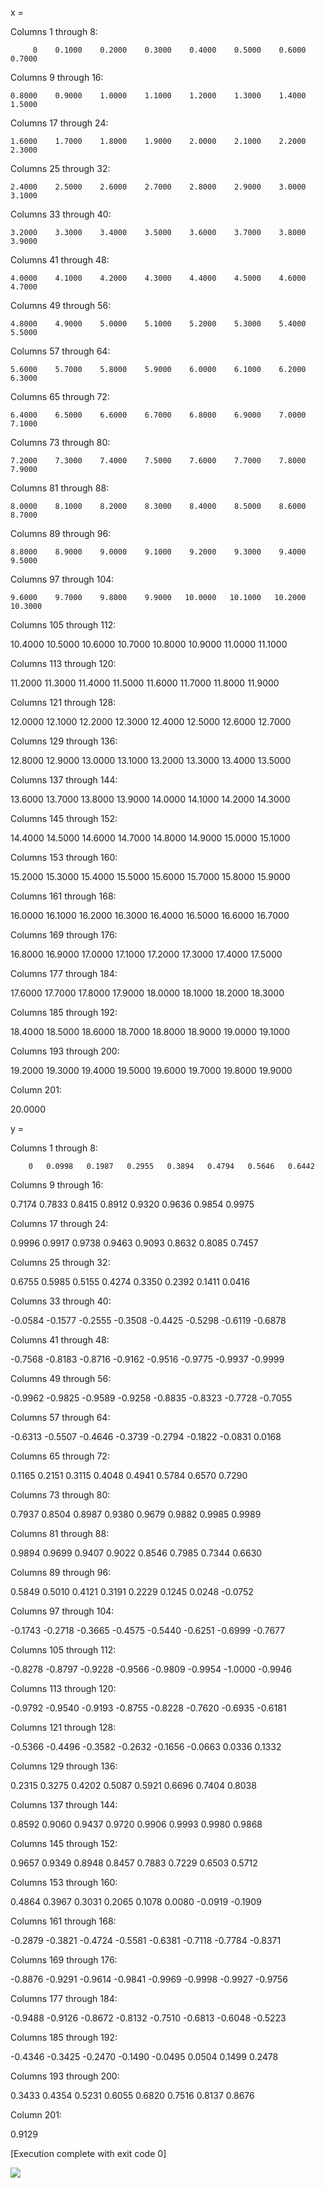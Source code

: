 x =

 Columns 1 through 8:

         0    0.1000    0.2000    0.3000    0.4000    0.5000    0.6000    0.7000

 Columns 9 through 16:

    0.8000    0.9000    1.0000    1.1000    1.2000    1.3000    1.4000    1.5000

 Columns 17 through 24:

    1.6000    1.7000    1.8000    1.9000    2.0000    2.1000    2.2000    2.3000

 Columns 25 through 32:

    2.4000    2.5000    2.6000    2.7000    2.8000    2.9000    3.0000    3.1000

 Columns 33 through 40:

    3.2000    3.3000    3.4000    3.5000    3.6000    3.7000    3.8000    3.9000

 Columns 41 through 48:

    4.0000    4.1000    4.2000    4.3000    4.4000    4.5000    4.6000    4.7000

 Columns 49 through 56:

    4.8000    4.9000    5.0000    5.1000    5.2000    5.3000    5.4000    5.5000

 Columns 57 through 64:

    5.6000    5.7000    5.8000    5.9000    6.0000    6.1000    6.2000    6.3000

 Columns 65 through 72:

    6.4000    6.5000    6.6000    6.7000    6.8000    6.9000    7.0000    7.1000

 Columns 73 through 80:

    7.2000    7.3000    7.4000    7.5000    7.6000    7.7000    7.8000    7.9000

 Columns 81 through 88:

    8.0000    8.1000    8.2000    8.3000    8.4000    8.5000    8.6000    8.7000

 Columns 89 through 96:

    8.8000    8.9000    9.0000    9.1000    9.2000    9.3000    9.4000    9.5000

 Columns 97 through 104:

    9.6000    9.7000    9.8000    9.9000   10.0000   10.1000   10.2000   10.3000

 Columns 105 through 112:

   10.4000   10.5000   10.6000   10.7000   10.8000   10.9000   11.0000   11.1000

 Columns 113 through 120:

   11.2000   11.3000   11.4000   11.5000   11.6000   11.7000   11.8000   11.9000

 Columns 121 through 128:

   12.0000   12.1000   12.2000   12.3000   12.4000   12.5000   12.6000   12.7000

 Columns 129 through 136:

   12.8000   12.9000   13.0000   13.1000   13.2000   13.3000   13.4000   13.5000

 Columns 137 through 144:

   13.6000   13.7000   13.8000   13.9000   14.0000   14.1000   14.2000   14.3000

 Columns 145 through 152:

   14.4000   14.5000   14.6000   14.7000   14.8000   14.9000   15.0000   15.1000

 Columns 153 through 160:

   15.2000   15.3000   15.4000   15.5000   15.6000   15.7000   15.8000   15.9000

 Columns 161 through 168:

   16.0000   16.1000   16.2000   16.3000   16.4000   16.5000   16.6000   16.7000

 Columns 169 through 176:

   16.8000   16.9000   17.0000   17.1000   17.2000   17.3000   17.4000   17.5000

 Columns 177 through 184:

   17.6000   17.7000   17.8000   17.9000   18.0000   18.1000   18.2000   18.3000

 Columns 185 through 192:

   18.4000   18.5000   18.6000   18.7000   18.8000   18.9000   19.0000   19.1000

 Columns 193 through 200:

   19.2000   19.3000   19.4000   19.5000   19.6000   19.7000   19.8000   19.9000

 Column 201:

   20.0000

y =

 Columns 1 through 8:

        0   0.0998   0.1987   0.2955   0.3894   0.4794   0.5646   0.6442

 Columns 9 through 16:

   0.7174   0.7833   0.8415   0.8912   0.9320   0.9636   0.9854   0.9975

 Columns 17 through 24:

   0.9996   0.9917   0.9738   0.9463   0.9093   0.8632   0.8085   0.7457

 Columns 25 through 32:

   0.6755   0.5985   0.5155   0.4274   0.3350   0.2392   0.1411   0.0416

 Columns 33 through 40:

  -0.0584  -0.1577  -0.2555  -0.3508  -0.4425  -0.5298  -0.6119  -0.6878

 Columns 41 through 48:

  -0.7568  -0.8183  -0.8716  -0.9162  -0.9516  -0.9775  -0.9937  -0.9999

 Columns 49 through 56:

  -0.9962  -0.9825  -0.9589  -0.9258  -0.8835  -0.8323  -0.7728  -0.7055

 Columns 57 through 64:

  -0.6313  -0.5507  -0.4646  -0.3739  -0.2794  -0.1822  -0.0831   0.0168

 Columns 65 through 72:

   0.1165   0.2151   0.3115   0.4048   0.4941   0.5784   0.6570   0.7290

 Columns 73 through 80:

   0.7937   0.8504   0.8987   0.9380   0.9679   0.9882   0.9985   0.9989

 Columns 81 through 88:

   0.9894   0.9699   0.9407   0.9022   0.8546   0.7985   0.7344   0.6630

 Columns 89 through 96:

   0.5849   0.5010   0.4121   0.3191   0.2229   0.1245   0.0248  -0.0752

 Columns 97 through 104:

  -0.1743  -0.2718  -0.3665  -0.4575  -0.5440  -0.6251  -0.6999  -0.7677

 Columns 105 through 112:

  -0.8278  -0.8797  -0.9228  -0.9566  -0.9809  -0.9954  -1.0000  -0.9946

 Columns 113 through 120:

  -0.9792  -0.9540  -0.9193  -0.8755  -0.8228  -0.7620  -0.6935  -0.6181

 Columns 121 through 128:

  -0.5366  -0.4496  -0.3582  -0.2632  -0.1656  -0.0663   0.0336   0.1332

 Columns 129 through 136:

   0.2315   0.3275   0.4202   0.5087   0.5921   0.6696   0.7404   0.8038

 Columns 137 through 144:

   0.8592   0.9060   0.9437   0.9720   0.9906   0.9993   0.9980   0.9868

 Columns 145 through 152:

   0.9657   0.9349   0.8948   0.8457   0.7883   0.7229   0.6503   0.5712

 Columns 153 through 160:

   0.4864   0.3967   0.3031   0.2065   0.1078   0.0080  -0.0919  -0.1909

 Columns 161 through 168:

  -0.2879  -0.3821  -0.4724  -0.5581  -0.6381  -0.7118  -0.7784  -0.8371

 Columns 169 through 176:

  -0.8876  -0.9291  -0.9614  -0.9841  -0.9969  -0.9998  -0.9927  -0.9756

 Columns 177 through 184:

  -0.9488  -0.9126  -0.8672  -0.8132  -0.7510  -0.6813  -0.6048  -0.5223

 Columns 185 through 192:

  -0.4346  -0.3425  -0.2470  -0.1490  -0.0495   0.0504   0.1499   0.2478

 Columns 193 through 200:

   0.3433   0.4354   0.5231   0.6055   0.6820   0.7516   0.8137   0.8676

 Column 201:

   0.9129


[Execution complete with exit code 0]

<img src="sin.png">